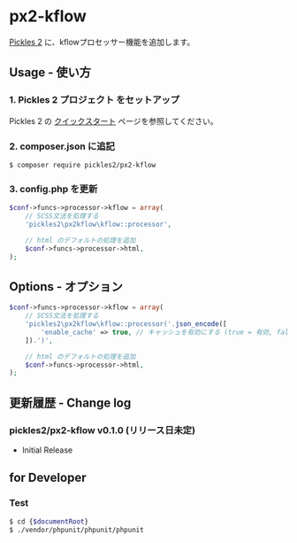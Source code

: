 # px2-kflow

[Pickles 2](https://pickles2.com/) に、kflowプロセッサー機能を追加します。


## Usage - 使い方

### 1. Pickles 2 プロジェクト をセットアップ

Pickles 2 の [クイックスタート](https://pickles2.com/getting_started/) ページを参照してください。

### 2. composer.json に追記

```
$ composer require pickles2/px2-kflow
```

### 3. config.php を更新

```php
$conf->funcs->processor->kflow = array(
    // SCSS文法を処理する
    'pickles2\px2kflow\kflow::processor',

    // html のデフォルトの処理を追加
    $conf->funcs->processor->html,
);
```


## Options - オプション

```php
$conf->funcs->processor->kflow = array(
    // SCSS文法を処理する
    'pickles2\px2kflow\kflow::processor('.json_encode([
        'enable_cache' => true, // キャッシュを有効にする (true = 有効, false = 無効, デフォルトは true)
    ]).')',

    // html のデフォルトの処理を追加
    $conf->funcs->processor->html,
);
```


## 更新履歴 - Change log

### pickles2/px2-kflow v0.1.0 (リリース日未定)

- Initial Release


## for Developer

### Test

```bash
$ cd {$documentRoot}
$ ./vendor/phpunit/phpunit/phpunit
```
